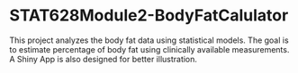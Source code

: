 # STAT628Module2-BodyFatCalulator
This project analyzes the body fat data using statistical models. The goal is to estimate percentage of body fat using clinically available measurements. A Shiny App is also designed for better illustration.
